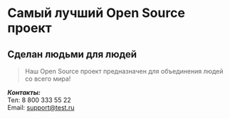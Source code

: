 # Самый лучший Open Source проект

## Сделан людьми для людей

> Наш Open Source проект предназначен для объединения людей со всего мира!

***Контакты:***  
Тел: 8 800 333 55 22  
Email: support@test.ru  
